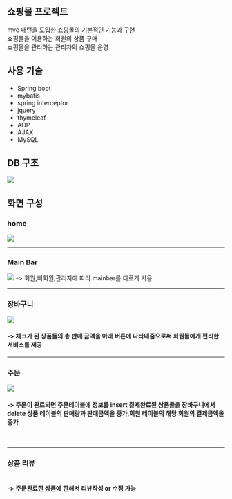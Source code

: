 <h2><b>쇼핑몰 프로젝트</b></h2>

mvc 패턴을 도입한 쇼핑몰의 기본적인 기능과 구현 <br>
쇼핑몰을 이용하는 회원의 상품 구매 <br>
쇼핑몰을 관리하는 관리자의 쇼핑몰 운영<br>

<h2><b>사용 기술</b></h2>
<ul>
  <li>Spring boot</li>
  <li>mybatis</li>
  <li>spring interceptor</li>
  <li>jquery</li>
  <li>thymeleaf</li>
  <li>AOP</li>
  <li>AJAX</li>
  <li>MySQL</li>
  
</ul>


<h2><b>DB 구조</b></h2>
<img src="https://user-images.githubusercontent.com/102594142/197384389-7c0bf66f-6801-42c9-933b-3085be60401e.png">


<h2><b>화면 구성</b></h2>
<h3>home</h3>
<img src="https://user-images.githubusercontent.com/102594142/197386309-41a023fe-922c-4376-945f-2d95bacda5ee.png">
<hr>

<h3>Main Bar</h3>
<img src="https://user-images.githubusercontent.com/102594142/197385471-7593f59a-0d3d-45f4-9213-e0c93799affd.png">
-> 회원,비회원,관리자에 따라 mainbar를 다르게 사용

<br>
<hr>

<h3>장바구니</h3>
<img src="https://user-images.githubusercontent.com/102594142/197386512-7fc563c4-01fd-4c6b-be0a-8cf3b6a778d9.png">
<h4>-> 체크가 된 상품들의 총 판매 금액을 아래 버튼에 나타내줌으로써 회원들에게 편리한 서비스를 제공</h4>
<hr>

<h3>주문</h3>
<img src="https://user-images.githubusercontent.com/102594142/197386789-ee20d261-8922-4791-810b-691121799dd3.png">
<h4>-> 주문이 완료되면 주문테이블에 정보를 insert 결제완료된 상품들을 장바구니에서 delete 상품 테이블의 판매량과 판매금액을 증가,회원 테이블의 해당 회원의 결제금액을
증가</h4>
<br>
<hr>

<h3>상품 리뷰</h3>
<img src="">
<h4>-> 주문완료한 상품에 한해서 리뷰작성 or 수정 가능 </h4>
